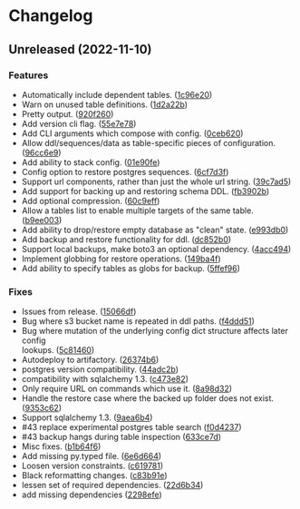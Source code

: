 # Changelog

## Unreleased (2022-11-10)

### Features

* Automatically include dependent tables.
  ([1c96e20](https://github.com/schireson/databudgie/commit/1c96e207b95c8a4c4a6b2a80767d2310f7d01f7e))
* Warn on unused table definitions.
  ([1d2a22b](https://github.com/schireson/databudgie/commit/1d2a22b5830865d9d31accbc566f0030f52e8ec1))
* Pretty output.
  ([920f260](https://github.com/schireson/databudgie/commit/920f2605f31bf94711ebbe482a8723edcd0ea0e9))
* Add version cli flag.
  ([55e7e78](https://github.com/schireson/databudgie/commit/55e7e78e7ab2588c02f7daa265135c7848e91cea))
* Add CLI arguments which compose with config.
  ([0ceb620](https://github.com/schireson/databudgie/commit/0ceb62007fbed1c82c8f6a46a50ac6743b4a944e))
* Allow ddl/sequences/data as table-specific pieces of configuration.
  ([96cc6e9](https://github.com/schireson/databudgie/commit/96cc6e9d0c4753574b9a9e94fe12587b1bcf8fbc))
* Add ability to stack config.
  ([01e90fe](https://github.com/schireson/databudgie/commit/01e90fe8e712af9690d0124b71f8f43d5eafb248))
* Config option to restore postgres sequences.
  ([6cf7d3f](https://github.com/schireson/databudgie/commit/6cf7d3f4e79d443953d77fabce18df3c02c5c517))
* Support url components, rather than just the whole url string.
  ([39c7ad5](https://github.com/schireson/databudgie/commit/39c7ad56e5a02859924aa526fe6ac1567236c534))
* Add support for backing up and restoring schema DDL.
  ([fb3902b](https://github.com/schireson/databudgie/commit/fb3902b07d22247aef6e1a196846bc91e7940d42))
* Add optional compression.
  ([60c9eff](https://github.com/schireson/databudgie/commit/60c9eff60f0f7a007ec83d3d8445f029d322baa4))
* Allow a tables list to enable multiple targets of the same table.
  ([b9ee003](https://github.com/schireson/databudgie/commit/b9ee003b9cecffd38084ab9a42a9a15feebf4a57))
* Add ability to drop/restore empty database as "clean" state.
  ([e993db0](https://github.com/schireson/databudgie/commit/e993db04787b4a3f0c0b89543b65ed9128e0863a))
* Add backup and restore functionality for ddl.
  ([dc852b0](https://github.com/schireson/databudgie/commit/dc852b0c9c86fa4a104399ff824004eccc46dd37))
* Support local backups, make boto3 an optional dependency.
  ([4acc494](https://github.com/schireson/databudgie/commit/4acc49464143447f0eb7ae8e6e92f626bde05c19))
* Implement globbing for restore operations.
  ([149ba4f](https://github.com/schireson/databudgie/commit/149ba4fdd3212ab164f18e876725e4c7d7fc1764))
* Add ability to specify tables as globs for backup.
  ([5ffef96](https://github.com/schireson/databudgie/commit/5ffef96eef25159990a208700fed2bf36440fca3))

### Fixes

* Issues from release.
  ([15066df](https://github.com/schireson/databudgie/commit/15066df96dcb40bd9dd2fc54454ff4ac7e0a0664))
* Bug where s3 bucket name is repeated in ddl paths.
  ([f4ddd51](https://github.com/schireson/databudgie/commit/f4ddd519b586545ec1cf6f77c98b1246136ba9c7))
* Bug where mutation of the underlying config dict structure affects later config  
lookups.
  ([5c81460](https://github.com/schireson/databudgie/commit/5c81460862130beb273c651750f0d428e1622d76))
* Autodeploy to artifactory.
  ([26374b6](https://github.com/schireson/databudgie/commit/26374b6e0b9fcd7acb42bd1e12d9963640eadf49))
* postgres version compatibility.
  ([44adc2b](https://github.com/schireson/databudgie/commit/44adc2b2ccffab6bacd7e407a1919da533e12322))
* compatibility with sqlalchemy 1.3.
  ([c473e82](https://github.com/schireson/databudgie/commit/c473e825ea8fe17e0c068892107757912fcfd152))
* Only require URL on commands which use it.
  ([8a98d32](https://github.com/schireson/databudgie/commit/8a98d322352f1589c29d7088cfe48baf4fe040b8))
* Handle the restore case where the backed up folder does not exist.
  ([9353c62](https://github.com/schireson/databudgie/commit/9353c628ac5fc1ecb85de04060ce96450e6121f3))
* Support sqlalchemy 1.3.
  ([9aea6b4](https://github.com/schireson/databudgie/commit/9aea6b43c2d16a6a378a15360e62072c18d67727))
* #43 replace experimental postgres table search
  ([f0d4237](https://github.com/schireson/databudgie/commit/f0d42375e42a4a8fd4b2b01b7be2b7b5f251153c))
* #43 backup hangs during table inspection
  ([633ce7d](https://github.com/schireson/databudgie/commit/633ce7db3bfa3f13e7788b2638dd71f6f852b541))
* Misc fixes.
  ([b1b64f6](https://github.com/schireson/databudgie/commit/b1b64f67bd8de513ca14c39e013523a6d086b2ab))
* Add missing py.typed file.
  ([6e6d664](https://github.com/schireson/databudgie/commit/6e6d6647ed20b7752a314bb403cca3633f82c431))
* Loosen version constraints.
  ([c619781](https://github.com/schireson/databudgie/commit/c61978101678ba3149408bdf41247acd87a9bde8))
* Black reformatting changes.
  ([c83b91e](https://github.com/schireson/databudgie/commit/c83b91eca5fa8a8fed4d92ca8f3ac1182a1e0c8e))
* lessen set of required dependencies.
  ([22d6b34](https://github.com/schireson/databudgie/commit/22d6b349b4a2b9c4fd0bb9e6e173125ff285c9cf))
* add missing dependencies
  ([2298efe](https://github.com/schireson/databudgie/commit/2298efe1f65aaae4df929ed96801477ea49be904))
